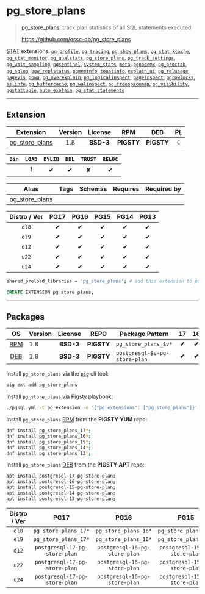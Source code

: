# pg_store_plans


> [pg_store_plans](https://github.com/ossc-db/pg_store_plans): track plan statistics of all SQL statements executed
>
> https://github.com/ossc-db/pg_store_plans





[STAT](/stat) extensions: [`pg_profile`](/pg_profile), [`pg_tracing`](/pg_tracing), [`pg_show_plans`](/pg_show_plans), [`pg_stat_kcache`](/pg_stat_kcache), [`pg_stat_monitor`](/pg_stat_monitor), [`pg_qualstats`](/pg_qualstats), [`pg_store_plans`](/pg_store_plans), [`pg_track_settings`](/pg_track_settings), [`pg_wait_sampling`](/pg_wait_sampling), [`pgsentinel`](/pgsentinel), [`system_stats`](/system_stats), [`meta`](/meta), [`pgnodemx`](/pgnodemx), [`pg_proctab`](/pg_proctab), [`pg_sqlog`](/pg_sqlog), [`bgw_replstatus`](/bgw_replstatus), [`pgmeminfo`](/pgmeminfo), [`toastinfo`](/toastinfo), [`explain_ui`](/explain_ui), [`pg_relusage`](/pg_relusage), [`pagevis`](/pagevis), [`powa`](/powa), [`pg_overexplain`](/pg_overexplain), [`pg_logicalinspect`](/pg_logicalinspect), [`pageinspect`](/pageinspect), [`pgrowlocks`](/pgrowlocks), [`sslinfo`](/sslinfo), [`pg_buffercache`](/pg_buffercache), [`pg_walinspect`](/pg_walinspect), [`pg_freespacemap`](/pg_freespacemap), [`pg_visibility`](/pg_visibility), [`pgstattuple`](/pgstattuple), [`auto_explain`](/auto_explain), [`pg_stat_statements`](/pg_stat_statements)


-------
## Extension


| Extension | Version | License | RPM | DEB | PL |
|-----------|:-------:|:-------:|:---:|:---:|:--:|
| [pg_store_plans](https://github.com/ossc-db/pg_store_plans) | 1.8 | **<span class="tcblue">BSD-3</span>** | **<span class="tcwarn">PIGSTY</span>** | **<span class="tcwarn">PIGSTY</span>** | `C` |



| `Bin` | `LOAD` | `DYLIB` | `DDL` | `TRUST` | `RELOC` |
|:-----:|:------:|:-------:|:-----:|:-------:|:-------:|
|  | <span class="tcred">❗</span> | <span class="tcblue">✔</span> | <span class="tcblue">✔</span> | <span class="tcwarn">✘</span> | <span class="tcblue">✔</span> |



| Alias | Tags | Schemas | Requires | Required by |
|-------|------|---------|----------|-------------|
| [pg_store_plans](/pg_store_plans) |  |  |  |  |



| Distro / Ver | PG17 | PG16 | PG15 | PG14 | PG13 |
|:------------:|:----:|:----:|:----:|:----:|:----:|
| `el8` | <span class="tcblue">✔</span> | <span class="tcblue">✔</span> | <span class="tcblue">✔</span> | <span class="tcblue">✔</span> | <span class="tcblue">✔</span> |
| `el9` | <span class="tcblue">✔</span> | <span class="tcblue">✔</span> | <span class="tcblue">✔</span> | <span class="tcblue">✔</span> | <span class="tcblue">✔</span> |
| `d12` | <span class="tcblue">✔</span> | <span class="tcblue">✔</span> | <span class="tcblue">✔</span> | <span class="tcblue">✔</span> | <span class="tcblue">✔</span> |
| `u22` | <span class="tcblue">✔</span> | <span class="tcblue">✔</span> | <span class="tcblue">✔</span> | <span class="tcblue">✔</span> | <span class="tcblue">✔</span> |
| `u24` | <span class="tcblue">✔</span> | <span class="tcblue">✔</span> | <span class="tcblue">✔</span> | <span class="tcblue">✔</span> | <span class="tcblue">✔</span> |



```bash
shared_preload_libraries = 'pg_store_plans'; # add this extension to postgresql.conf
```



```sql
CREATE EXTENSION pg_store_plans;
```

-----------


## Packages


| OS | Version | License | REPO | Package Pattern | 17 | 16 | 15 | 14 | 13 | Dependency |
|:--:|---------|:-------:|:----:|-----------------|:--:|:--:|:--:|:--:|:--:|------------|
| [RPM](/rpm) | 1.8 | **<span class="tcblue">BSD-3</span>** | **<span class="tcwarn">PIGSTY</span>** | `pg_store_plans_$v*` | **<span class="tcwarn">✔</span>** | **<span class="tcwarn">✔</span>** | **<span class="tcwarn">✔</span>** | **<span class="tcwarn">✔</span>** | **<span class="tcwarn">✔</span>** |  |
| [DEB](/deb) | 1.8 | **<span class="tcblue">BSD-3</span>** | **<span class="tcwarn">PIGSTY</span>** | `postgresql-$v-pg-store-plan` | **<span class="tcwarn">✔</span>** | **<span class="tcwarn">✔</span>** | **<span class="tcwarn">✔</span>** | **<span class="tcwarn">✔</span>** | **<span class="tcwarn">✔</span>** |  |



Install `pg_store_plans` via the [`pig`](https://github.com/pgsty/pig) cli tool:

```bash
pig ext add pg_store_plans
```


Install `pg_store_plans` via [Pigsty](https://pigsty.io/docs/pgext/usage/install/) playbook:

```bash
./pgsql.yml -t pg_extension -e '{"pg_extensions": ["pg_store_plans"]}'
```


Install `pg_store_plans` [RPM](/rpm) from the **<span class="tcwarn">PIGSTY</span>** **YUM** repo:

```bash
dnf install pg_store_plans_17*;
dnf install pg_store_plans_16*;
dnf install pg_store_plans_15*;
dnf install pg_store_plans_14*;
dnf install pg_store_plans_13*;
```


Install `pg_store_plans` [DEB](/deb) from the **<span class="tcwarn">PIGSTY</span>** **APT** repo:

```bash
apt install postgresql-17-pg-store-plan;
apt install postgresql-16-pg-store-plan;
apt install postgresql-15-pg-store-plan;
apt install postgresql-14-pg-store-plan;
apt install postgresql-13-pg-store-plan;
```




| Distro / Ver | PG17 | PG16 | PG15 | PG14 | PG13 |
|:------------:|:----:|:----:|:----:|:----:|:----:|
| `el8` | `pg_store_plans_17*` | `pg_store_plans_16*` | `pg_store_plans_15*` | `pg_store_plans_14*` | `pg_store_plans_13*` |
| `el9` | `pg_store_plans_17*` | `pg_store_plans_16*` | `pg_store_plans_15*` | `pg_store_plans_14*` | `pg_store_plans_13*` |
| `d12` | `postgresql-17-pg-store-plan` | `postgresql-16-pg-store-plan` | `postgresql-15-pg-store-plan` | `postgresql-14-pg-store-plan` | `postgresql-13-pg-store-plan` |
| `u22` | `postgresql-17-pg-store-plan` | `postgresql-16-pg-store-plan` | `postgresql-15-pg-store-plan` | `postgresql-14-pg-store-plan` | `postgresql-13-pg-store-plan` |
| `u24` | `postgresql-17-pg-store-plan` | `postgresql-16-pg-store-plan` | `postgresql-15-pg-store-plan` | `postgresql-14-pg-store-plan` | `postgresql-13-pg-store-plan` |





